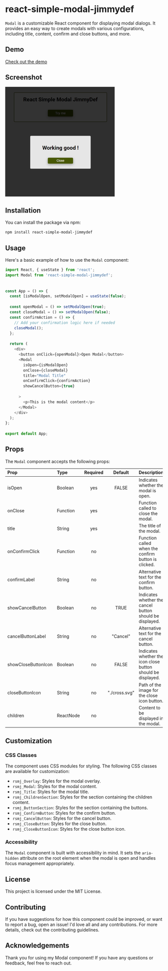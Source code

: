 # react-simple-modal-jimmydef

`Modal` is a customizable React component for displaying modal dialogs. It provides an easy way to create modals with various configurations, including title, content, confirm and close buttons, and more.

## Demo

[Check out the demo](https://jimmydef.github.io/react-simple-modal-jimmydef/)

## Screenshot

![Screenshot](./src/assets/screenshot.png)

## Installation

You can install the package via npm:

```bash
npm install react-simple-modal-jimmydef
```

## Usage

Here's a basic example of how to use the `Modal` component:

```javascript
import React, { useState } from 'react';
import Modal from 'react-simple-modal-jimmydef';


const App = () => {
  const [isModalOpen, setModalOpen] = useState(false);

  const openModal = () => setModalOpen(true);
  const closeModal = () => setModalOpen(false);
  const confirmAction = () => {
    // Add your confirmation logic here if needed
    closeModal();
  };

  return (
    <div>
      <button onClick={openModal}>Open Modal</button>
      <Modal
        isOpen={isModalOpen}
        onClose={closeModal}
        title="Modal Title"
        onConfirmClick={confirmAction}
        showCancelButton={true}

      >
        <p>This is the modal content</p>
      </Modal>
    </div>
  );
};

export default App;
```

## Props

The `Modal` component accepts the following props:

| Prop                | Type      | Required |    Default    | Description                                                  |
| :------------------ | :-------- | :------: | :-----------: | :----------------------------------------------------------- |
| isOpen              | Boolean   |   yes    |     FALSE     | Indicates whether the modal is open.                         |
| onClose             | Function  |   yes    |               | Function called to close the modal.                          |
| title               | String    |   yes    |               | The title of the modal.                                      |
| onConfirmClick      | Function  |    no    |               | Function called when the confirm button is clicked.          |
| confirmLabel        | String    |    no    |               | Alternative text for the confirm button.                     |
| showCancelButton    | Boolean   |    no    |     TRUE      | Indicates whether the cancel button should be displayed.     |
| cancelButtonLabel   | String    |    no    |   "Cancel"    | Alternative text for the cancel button.                      |
| showCloseButtonIcon | Boolean   |    no    |     FALSE     | Indicates whether the icon close button should be displayed. |
| closeButtonIcon     | String    |    no    | "./cross.svg" | Path of the image for the close icon button.                 |
| children            | ReactNode |    no    |               | Content to be displayed in the modal.                        |

## Customization

### CSS Classes

The component uses CSS modules for styling. The following CSS classes are available for customization:

- `rsmj_Overlay`: Styles for the modal overlay.
- `rsmj_Modal`: Styles for the modal content.
- `rsmj_Title`: Styles for the modal title.
- `rsmj_ChildrenSection`: Styles for the section containing the children content.
- `rsmj_ButtonSection`: Styles for the section containing the buttons.
- `rsmj_ConfirmButton`: Styles for the confirm button.
- `rsmj_CancelButton`: Styles for the cancel button.
- `rsmj_CloseButton`: Styles for the close button.
- `rsmj_CloseButtonIcon`: Styles for the close button icon.

### Accessibility

The `Modal` component is built with accessibility in mind. It sets the `aria-hidden` attribute on the root element when the modal is open and handles focus management appropriately.

## License

This project is licensed under the MIT License.

## Contributing

If you have suggestions for how this component could be improved, or want to report a bug, open an issue! I'd love all and any contributions. For more details, check out the contributing guidelines.

## Acknowledgements

Thank you for using my Modal component! If you have any questions or feedback, feel free to reach out.
